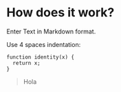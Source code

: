 # How does it work?

Enter Text in Markdown format.

Use 4 spaces indentation:

    function identity(x) {
      return x;
    }
   > Hola